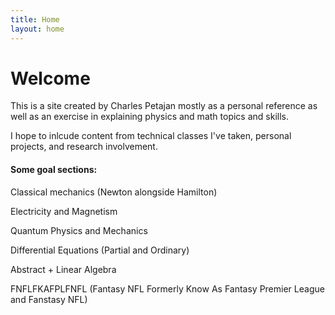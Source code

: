 ```yaml
---
title: Home
layout: home
---
```

# Welcome

This is a site created by Charles Petajan mostly as a personal reference as well as an exercise in explaining physics and math topics and skills.

I hope to inlcude content from technical classes I've taken, personal projects, and research involvement.


#### Some goal sections:

Classical mechanics (Newton alongside Hamilton)

Electricity and Magnetism

Quantum Physics and Mechanics

Differential Equations (Partial and Ordinary)

Abstract + Linear Algebra

FNFLFKAFPLFNFL (Fantasy NFL Formerly Know As Fantasy Premier League and Fanstasy NFL)
